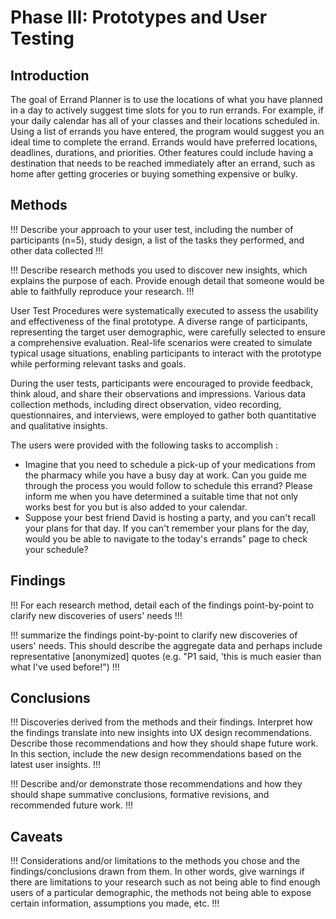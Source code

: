 # Phase III: Prototypes and User Testing

## Introduction
The goal of Errand Planner is to use the locations of what you have planned in a day to actively suggest time slots for you to run errands. For example, if your daily calendar has all of your classes and their locations scheduled in. Using a list of errands you have entered, the program would suggest you an ideal time  to complete the errand. Errands would have preferred locations, deadlines, durations, and priorities. Other features could include having a destination that needs to be reached immediately after an errand, such as home after getting groceries or buying something expensive or bulky.

## Methods

!!! Describe your approach to your user test, including the number of participants (n=5), study design, a list of the tasks they performed, and other data collected !!!

!!! Describe research methods you used to discover new insights, which explains the purpose of each. Provide enough detail that someone would be able to faithfully reproduce your research. !!!

User Test Procedures were systematically executed to assess the usability and effectiveness of the final prototype. A diverse range of participants, representing the target user demographic, were carefully selected to ensure a comprehensive evaluation. Real-life scenarios were created to simulate typical usage situations, enabling participants to interact with the prototype while performing relevant tasks and goals.

During the user tests, participants were encouraged to provide feedback, think aloud, and share their observations and impressions. Various data collection methods, including direct observation, video recording, questionnaires, and interviews, were employed to gather both quantitative and qualitative insights.

The users were provided with the following tasks to accomplish : 
* Imagine that you need to schedule a pick-up of your medications from the pharmacy while you have a busy day at work. Can you guide me through the process you would follow to schedule this errand? Please inform me when you have determined a suitable time that not only works best for you but is also added to your calendar. 
* Suppose your best friend David is hosting a party, and you can't recall your plans for that day. If you can't remember your plans for the day, would you be able to navigate to the today's errands" page to check your schedule?

## Findings

!!! For each research method, detail each of the findings point-by-point to clarify new discoveries of users' needs !!!

!!! summarize the findings point-by-point to clarify new discoveries of users' needs. This should describe the aggregate data and perhaps include representative [anonymized] quotes (e.g. "P1 said, 'this is much easier than what I've used before!") !!! 

## Conclusions

!!! Discoveries derived from the methods and their findings. Interpret how the findings translate into new insights into UX design recommendations. Describe those recommendations and how they should shape future work. In this section, include the new design recommendations based on the latest user insights. !!!

!!! Describe and/or demonstrate those recommendations and how they should shape summative conclusions, formative revisions, and recommended future work. !!!

## Caveats

!!! Considerations and/or limitations to the methods you chose and the findings/conclusions drawn from them. In other words, give warnings if there are limitations to your research such as not being able to find enough users of a particular demographic, the methods not being able to expose certain information, assumptions you made, etc. !!!


